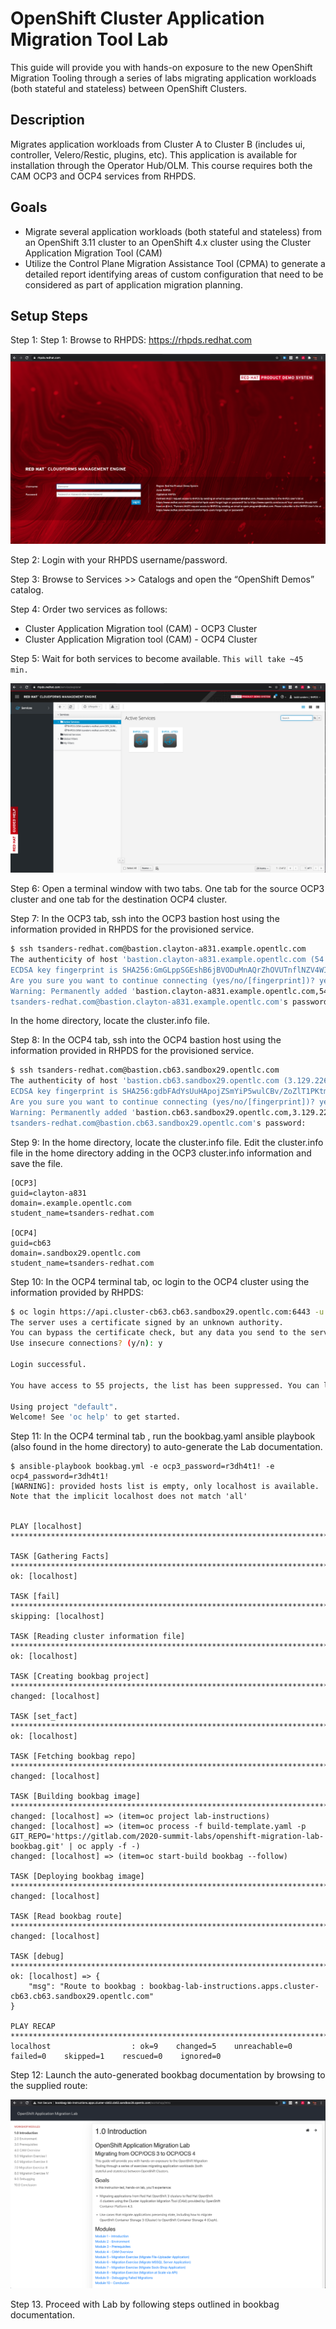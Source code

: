 # OpenShift Cluster Application Migration Tool Lab

This guide will provide you with hands-on exposure to the new OpenShift Migration Tooling through a series of labs migrating application workloads (both stateful and stateless) between OpenShift Clusters.

## Description

Migrates application workloads from Cluster A to Cluster B (includes ui, controller, Velero/Restic, plugins, etc). This application is available for installation through the Operator Hub/OLM. This course requires both the CAM OCP3 and OCP4 services from RHPDS.

## Goals

* Migrate several application workloads (both stateful and stateless) from an OpenShift 3.11 cluster to an OpenShift 4.x cluster using the Cluster Application Migration Tool (CAM)
* Utilize the Control Plane Migration Assistance Tool (CPMA) to generate a detailed report identifying areas of custom configuration that need to be considered as part of application migration planning.

## Setup Steps

Step 1: Step 1: Browse to RHPDS: https://rhpds.redhat.com

![RHPDS](screenshots/rhpds.png)

Step 2: Login with your RHPDS username/password.

Step 3: Browse to Services >> Catalogs and open the “OpenShift Demos” catalog.

Step 4: Order two services as follows:

* Cluster Application Migration tool (CAM) - OCP3 Cluster
* Cluster Application Migration tool (CAM) - OCP4 Cluster

Step 5: Wait for both services to become available.  ```This will take ~45 min.```

![RHPDS-MyServices](screenshots/rhpds-myservices.png)

Step 6: Open a terminal window with two tabs.  One tab for the source OCP3 cluster and one tab for the destination OCP4 cluster.

Step 7: In the OCP3 tab, ssh into the OCP3 bastion host using the information provided in RHPDS for the provisioned service.

```bash
$ ssh tsanders-redhat.com@bastion.clayton-a831.example.opentlc.com
The authenticity of host 'bastion.clayton-a831.example.opentlc.com (54.196.40.213)' can't be established.
ECDSA key fingerprint is SHA256:GmGLppSGEshB6jBVODuMnAQrZhOVUTnflNZV4WIfn+E.
Are you sure you want to continue connecting (yes/no/[fingerprint])? yes
Warning: Permanently added 'bastion.clayton-a831.example.opentlc.com,54.196.40.213' (ECDSA) to the list of known hosts.
tsanders-redhat.com@bastion.clayton-a831.example.opentlc.com's password:
```
In the home directory, locate the cluster.info file.

Step 8: In the OCP4 tab, ssh into the OCP4 bastion host using the information provided in RHPDS for the provisioned service.

```bash
$ ssh tsanders-redhat.com@bastion.cb63.sandbox29.opentlc.com
The authenticity of host 'bastion.cb63.sandbox29.opentlc.com (3.129.226.158)' can't be established.
ECDSA key fingerprint is SHA256:gdbFAdYsUuHApojZSmYiP5wulCBv/ZoZlT1PKtmNBEE.
Are you sure you want to continue connecting (yes/no/[fingerprint])? yes
Warning: Permanently added 'bastion.cb63.sandbox29.opentlc.com,3.129.226.158' (ECDSA) to the list of known hosts.
tsanders-redhat.com@bastion.cb63.sandbox29.opentlc.com's password:
```

Step 9: In the home directory, locate the cluster.info file.  Edit the cluster.info file in the home directory adding in the OCP3 cluster.info information and save the file.

```
[OCP3]
guid=clayton-a831
domain=.example.opentlc.com
student_name=tsanders-redhat.com

[OCP4]
guid=cb63
domain=.sandbox29.opentlc.com
student_name=tsanders-redhat.com
```

Step 10:  In the OCP4 terminal tab, oc login to the OCP4 cluster using the information provided by RHPDS:

```bash
$ oc login https://api.cluster-cb63.cb63.sandbox29.opentlc.com:6443 -u admin -p r3dh4t1!
The server uses a certificate signed by an unknown authority.
You can bypass the certificate check, but any data you send to the server could be intercepted by others.
Use insecure connections? (y/n): y

Login successful.

You have access to 55 projects, the list has been suppressed. You can list all projects with 'oc projects'

Using project "default".
Welcome! See 'oc help' to get started.
```

Step 11: In the OCP4 terminal tab , run the bookbag.yaml ansible playbook (also found in the home directory) to auto-generate the Lab documentation.

```
$ ansible-playbook bookbag.yml -e ocp3_password=r3dh4t1! -e ocp4_password=r3dh4t1!
[WARNING]: provided hosts list is empty, only localhost is available. Note that the implicit localhost does not match 'all'


PLAY [localhost] *************************************************************************************************************************************************************************************

TASK [Gathering Facts] *******************************************************************************************************************************************************************************
ok: [localhost]

TASK [fail] ******************************************************************************************************************************************************************************************
skipping: [localhost]

TASK [Reading cluster information file] **************************************************************************************************************************************************************
ok: [localhost]

TASK [Creating bookbag project] **********************************************************************************************************************************************************************
changed: [localhost]

TASK [set_fact] **************************************************************************************************************************************************************************************
ok: [localhost]

TASK [Fetching bookbag repo] *************************************************************************************************************************************************************************
changed: [localhost]

TASK [Building bookbag image] ************************************************************************************************************************************************************************
changed: [localhost] => (item=oc project lab-instructions)
changed: [localhost] => (item=oc process -f build-template.yaml -p GIT_REPO='https://gitlab.com/2020-summit-labs/openshift-migration-lab-bookbag.git' | oc apply -f -)
changed: [localhost] => (item=oc start-build bookbag --follow)

TASK [Deploying bookbag image] ***********************************************************************************************************************************************************************
changed: [localhost]

TASK [Read bookbag route] ****************************************************************************************************************************************************************************
changed: [localhost]

TASK [debug] *****************************************************************************************************************************************************************************************
ok: [localhost] => {
    "msg": "Route to bookbag : bookbag-lab-instructions.apps.cluster-cb63.cb63.sandbox29.opentlc.com"
}

PLAY RECAP *******************************************************************************************************************************************************************************************
localhost                  : ok=9    changed=5    unreachable=0    failed=0    skipped=1    rescued=0    ignored=0   
```

Step 12: Launch the auto-generated bookbag documentation by browsing to the supplied route:

![Bookbag-Docs](screenshots/bookbag-docs.png)

Step 13. Proceed with Lab by following steps outlined in bookbag documentation.
